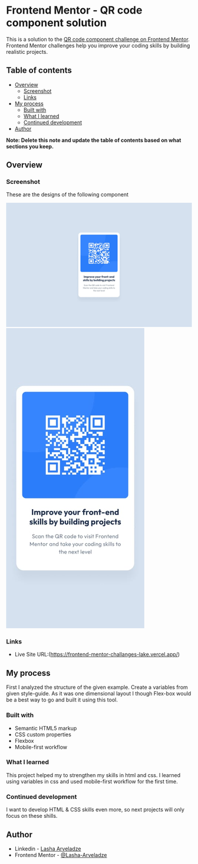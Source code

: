 # Frontend Mentor - QR code component solution

This is a solution to the [QR code component challenge on Frontend Mentor](https://www.frontendmentor.io/challenges/qr-code-component-iux_sIO_H). Frontend Mentor challenges help you improve your coding skills by building realistic projects.

## Table of contents

- [Overview](#overview)
  - [Screenshot](#screenshot)
  - [Links](#links)
- [My process](#my-process)
  - [Built with](#built-with)
  - [What I learned](#what-i-learned)
  - [Continued development](#continued-development)
- [Author](#author)

**Note: Delete this note and update the table of contents based on what sections you keep.**

## Overview

### Screenshot

These are the designs of the following component

![Desktop--Version](./design/desktop-design.jpg)
![Mobile--Version](./design/mobile-design.jpg)

### Links

- Live Site URL:(https://frontend-mentor-challanges-lake.vercel.app/)

## My process

First I analyzed the structure of the given example. Create a variables from given style-guide. As it was one dimensional layout I though Flex-box would be a best way to go and built it using this tool.

### Built with

- Semantic HTML5 markup
- CSS custom properties
- Flexbox
- Mobile-first workflow

### What I learned

This project helped my to strengthen my skills in html and css. I learned using variables in css and used mobile-first workflow for the first time.

### Continued development

I want to develop HTML & CSS skills even more, so next projects will only focus on these shills.

## Author

- Linkedin - [Lasha Arveladze](https://www.linkedin.com/in/lasha-arveladze-3a233b327/)
- Frontend Mentor - [@Lasha-Arveladze](https://www.frontendmentor.io/profile/Lasha-Arveladze)

